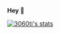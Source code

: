 **Hey 👋**

<a href="https://github.com/3060ti">
  <img align="center" src="https://github-readme-stats.vercel.app/api?username=3060ti&show_icons=true&include_all_commits=true&show_icons=true&title_color=fff&icon_color=79ff97&text_color=9f9f9f&bg_color=151515" alt="3060ti's stats" />
</a>
